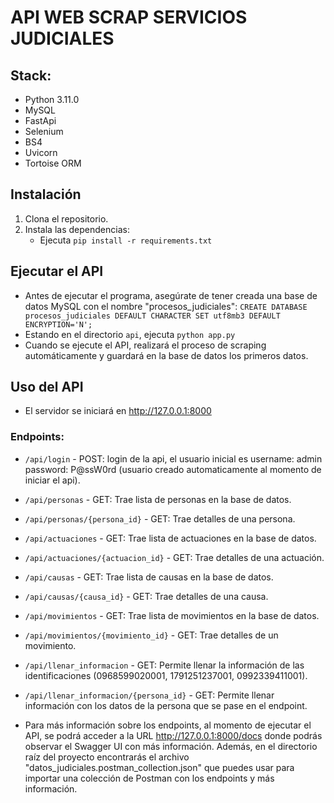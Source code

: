 # API WEB SCRAP SERVICIOS JUDICIALES

## Stack:
- Python 3.11.0
- MySQL
- FastApi
- Selenium
- BS4
- Uvicorn
- Tortoise ORM

## Instalación
1. Clona el repositorio.
2. Instala las dependencias:
    - Ejecuta `pip install -r requirements.txt`

## Ejecutar el API
- Antes de ejecutar el programa, asegúrate de tener creada una base de datos MySQL con el nombre "procesos_judiciales":
  `CREATE DATABASE procesos_judiciales DEFAULT CHARACTER SET utf8mb3 DEFAULT ENCRYPTION='N';`
- Estando en el directorio `api`, ejecuta `python app.py`
- Cuando se ejecute el API, realizará el proceso de scraping automáticamente y guardará en la base de datos los primeros datos.

## Uso del API
- El servidor se iniciará en http://127.0.0.1:8000

### Endpoints:
- `/api/login` - POST: login de la api, el usuario inicial es username: admin password: P@ssW0rd (usuario creado automaticamente al momento de iniciar el api).
- `/api/personas` - GET: Trae lista de personas en la base de datos.
- `/api/personas/{persona_id}` - GET: Trae detalles de una persona.
- `/api/actuaciones` - GET: Trae lista de actuaciones en la base de datos.
- `/api/actuaciones/{actuacion_id}` - GET: Trae detalles de una actuación.
- `/api/causas` - GET: Trae lista de causas en la base de datos.
- `/api/causas/{causa_id}` - GET: Trae detalles de una causa.
- `/api/movimientos` - GET: Trae lista de movimientos en la base de datos.
- `/api/movimientos/{movimiento_id}` - GET: Trae detalles de un movimiento.
- `/api/llenar_informacion` - GET: Permite llenar la información de las identificaciones (0968599020001, 1791251237001, 0992339411001).
- `/api/llenar_informacion/{persona_id}` - GET: Permite llenar información con los datos de la persona que se pase en el endpoint.

- Para más información sobre los endpoints, al momento de ejecutar el API, se podrá acceder a la URL http://127.0.0.1:8000/docs donde podrás observar el Swagger UI con más información. Además, en el directorio raíz del proyecto encontrarás el archivo "datos_judiciales.postman_collection.json" que puedes usar para importar una colección de Postman con los endpoints y más información.
